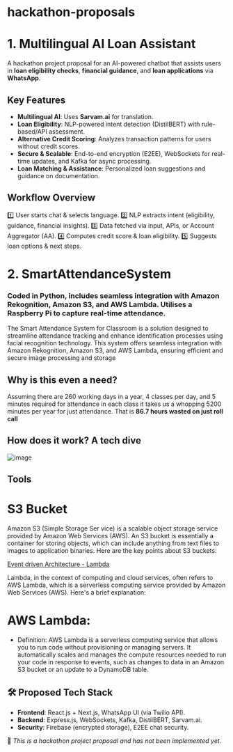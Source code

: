 # hackathon-proposals
# 1. Multilingual AI Loan Assistant

A hackathon project proposal for an AI-powered chatbot that assists users in **loan eligibility checks**, **financial guidance**, and **loan applications** via **WhatsApp**.

## Key Features
- **Multilingual AI**: Uses **Sarvam.ai** for translation.
- **Loan Eligibility**: NLP-powered intent detection (DistilBERT) with rule-based/API assessment.
- **Alternative Credit Scoring**: Analyzes transaction patterns for users without credit scores.
- **Secure & Scalable**: End-to-end encryption (E2EE), WebSockets for real-time updates, and Kafka for async processing.
- **Loan Matching & Assistance**: Personalized loan suggestions and guidance on documentation.

## Workflow Overview
1️⃣ User starts chat & selects language.
2️⃣ NLP extracts intent (eligibility, guidance, financial insights).
3️⃣ Data fetched via input, APIs, or Account Aggregator (AA).
4️⃣ Computes credit score & loan eligibility.
5️⃣ Suggests loan options & next steps.

# 2. SmartAttendanceSystem 

### Coded in Python, includes seamless integration with Amazon Rekognition, Amazon S3, and AWS Lambda. Utilises a Raspberry Pi to capture real-time attendance. 

The Smart Attendance System for Classroom is a solution designed to streamline attendance tracking and enhance identification processes using facial recognition technology. This system offers seamless integration with Amazon Rekognition, Amazon S3, and AWS Lambda, ensuring efficient and secure image processing and storage



## Why is this even a need? 

Assuming there are 260 working days in a year, 4 classes per day, and 5 minutes required for attendance in each class it takes us a whopping 5200 minutes per year for just attendance. That is **86.7 hours wasted on just roll call**

## How does it work? A tech dive 
![image](https://github.com/trish2023/SmartAttendanceSystem/assets/136291896/0fc202bc-6d3a-44b4-b517-81ce942a529b) 

## Tools 
# S3 Bucket 
Amazon S3 (Simple Storage Ser  vice) is a scalable object storage service provided by Amazon Web Services (AWS). An S3 bucket is essentially a container for storing objects, which can include anything from text files to images to application binaries. Here are the key points about S3 buckets:

 <u> Event driven Architecture - Lambda </u>
 
Lambda, in the context of computing and cloud services, often refers to AWS Lambda, which is a serverless computing service provided by Amazon Web Services (AWS). Here's a brief explanation:
# AWS Lambda:
* Definition: AWS Lambda is a serverless computing service that allows you to run code without provisioning or managing servers. It automatically scales and 
              manages the compute resources needed to run your code in response to events, such as changes to data in an Amazon S3 bucket or an update to a 
              DynamoDB table.



## 🛠️ Proposed Tech Stack
- **Frontend**: React.js + Next.js, WhatsApp UI (via Twilio API).
- **Backend**: Express.js, WebSockets, Kafka, DistilBERT, Sarvam.ai.
- **Security**: Firebase (encrypted storage), E2EE chat security.

📌 *This is a hackathon project proposal and has not been implemented yet.*

